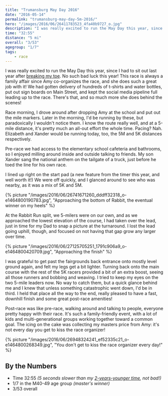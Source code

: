 ```yaml
---
title: "Trumansburg May Day 2016"
date: "2016-05-14"
permalink: "trumansburg-may-day-5m-2016/"
hero: "/images/2016/06/26411783523_4fa40b9727_o.jpg"
description: "I was really excited to run the May Day this year, since I had to sit out last year after breaking my toe. No such bad luck this year!"
time: "32:55"
distance: "5 mi"
overall: "3/53"
agegroup: "1/7"
tags:
    - race
---
```


I was really excited to run the May Day this year, since I had to sit out last year after [breaking my toe](/the-road-to-cayuga-trails-50-tale-of-woe-fractured-toe/). No such bad luck this year! This race is always a family affair since Amy co-organizes the race, and she does such a great job with it! We had gotten delivery of hundreds of t-shirts and water bottles, put out sign boards on Main Street, and kept the social media pipeline full leading up to the race. There's that, and so much more she does behind the scenes!

Race morning, I drove around after dropping Amy at the school and put out the mile markers. Later in the morning, I'd be running by these, but paradoxically I wouldn't notice them. I know the route really well, and at a 5-mile distance, it's pretty much an all-out effort the whole time. Pacing? Nah. Elizabeth and Xander would be running today, too, the 5M and 5K distances respectively.

Pre-race we had access to the elementary school cafeteria and bathrooms, so I enjoyed milling around inside and outside talking to friends. My son Xander sang the national anthem on the tailgate of a truck, just before he toed the line for his own race.

I lined up right on the start pad (a new feature from the timer this year, and well worth it!) We were off quickly, and I glanced around to see who was nearby, as it was a mix of 5K and 5M.

{% picture "/images/2016/06/26741671260_dddff32318_o-e1464800190783.jpg", "Approaching the bottom of Rabbit, the eventual winner on my heels" %}

At the Rabbit Run split, we 5-milers were on our own, and as we approached the lowest elevation of the course, I had taken over the lead, just in time for my Dad to snap a picture at the turnaround. I lost the lead going uphill, though, and focused on not having that gap grow any larger over time.

{% picture "/images/2016/06/27125705251_1791c906a9_o-e1464800420709.jpg", "Approaching the finish" %}

I was grateful to get past the fairgrounds back entrance onto mostly level ground again, and felt my legs get a bit lighter. Turning back onto the main course with the rest of the 5K racers provided a bit of an extra boost, seeing all those runners and bobbing and weaving. I tried to keep my eyes on the two 5-mile leaders now. No way to catch them, but a quick glance behind me and I knew that unless something catastrophic went down, I'd be in third. I held that place all the way to the end, really pleased to have a fast, downhill finish and some great post-race amenities!

Post-race was like pre-race, walking around and talking to people, everyone pretty happy with their race. It's such a family-friendly event, with a lot of kids and multi-generational groups working together toward a common goal. The icing on the cake was collecting my masters price from Amy: it's not every day you get to kiss the race organizer!

{% picture "/images/2016/06/26948324241_ef52335c21_o-e1464800268349.jpg", "You don't get to kiss the race organizer every day!" %}

## By the Numbers

- Time 32:55 _(5 seconds slower than my [2-years-younger time](/trumansburg-may-day-5k-5m-2014/), not bad!)_
- 1/7 in the M40-49 age group _(master's winner)_
- 3/53 overall
